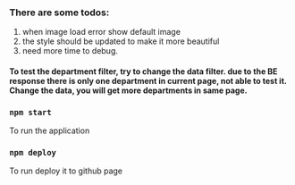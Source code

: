 ### There are some todos:
1. when image load error show default image
2. the style should be updated to make it more beautiful
3. need more time to debug.

#### To test the department filter, try to change the data filter. due to the BE response there is only one department in current page, not able to test it. Change the data, you will get more departments in same page.

### `npm start`

To run the application

### `npm deploy`

To run deploy it to github page